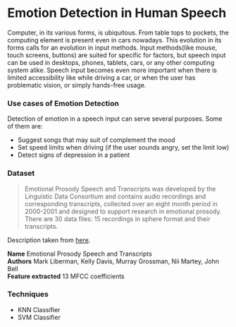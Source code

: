 # Emotion Detection in Human Speech

Computer, in its various forms, is ubiquitous. From table tops to pockets, the computing element is present even in cars nowadays. This evolution in its forms calls for an evolution in input methods. Input methods(like mouse, touch screens, buttons) are suited for specific for factors, but speech input can be used in desktops, phones, tablets, cars, or any other computing system alike. Speech input becomes even more important when there is limited accessibility like while driving a car, or when the user has problematic vision, or simply hands-free usage.

### Use cases of Emotion Detection

Detection of emotion in a speech input can serve several purposes. Some of them are:
- Suggest songs that may suit of complement the mood
- Set speed limits when driving (if the user sounds angry, set the limit low)
- Detect signs of depression in a patient

### Dataset
>Emotional Prosody Speech and Transcripts was developed by the Linguistic Data Consortium and contains audio recordings and corresponding transcripts, collected over an eight month period in 2000-2001 and designed to support research in emotional prosody.
There are 30 data files: 15 recordings in sphere format and their transcripts.

Description taken from [here](https://catalog.ldc.upenn.edu/LDC2002S28).

**Name** Emotional Prosody Speech and Transcripts  
**Authors** Mark Liberman, Kelly Davis, Murray Grossman, Nii Martey, John Bell  
**Feature extracted** 13 MFCC coefficients



### Techniques
- KNN Classifier
- SVM Classifier

<!-- ##Objective

Experiment with several classifiers to detect emotion from human speech. -->
